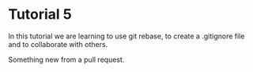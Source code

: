 # Tutorial 5


In this tutorial we are learning to use git rebase, to create a .gitignore file and to collaborate with others.

Something new from a pull request. 
